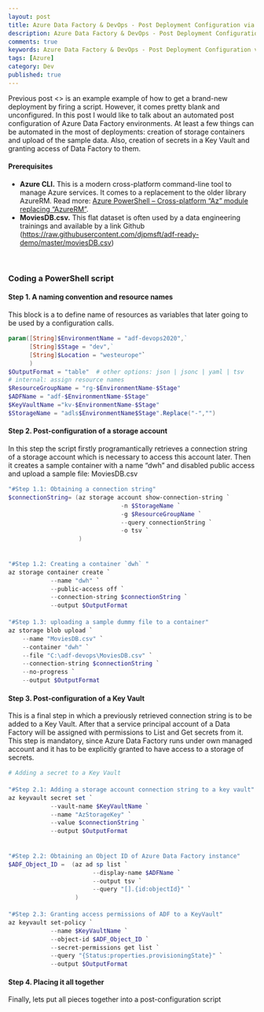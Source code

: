 ```yaml
---
layout: post
title: Azure Data Factory & DevOps - Post Deployment Configuration via Azure CLI
description: Azure Data Factory & DevOps - Post Deployment Configuration via Azure CLI
comments: true
keywords: Azure Data Factory & DevOps - Post Deployment Configuration via Azure CLI
tags: [Azure]
category: Dev
published: true 
---
```


Previous post <> is an example example of how to get a brand-new deployment by firing a script. However, it comes pretty blank and unconfigured. In this post I would like to talk about an automated post configuration of Azure Data Factory environments. At least a few things can be automated in the most of deployments: creation of storage containers and upload of the sample data. Also, creation of secrets in a Key Vault and granting access of Data Factory to them. 

#### Prerequisites
 -	**Azure CLI.** This is a modern cross-platform command-line tool to manage Azure services. It comes to a replacement to the older library AzureRM. Read more: [Azure PowerShell – Cross-platform “Az” module replacing “AzureRM”](https://azure.microsoft.com/es-es/blog/azure-powershell-cross-platform-az-module-replacing-azurerm/).
 - **MoviesDB.csv.** This flat dataset is often used by a data engineering trainings and available by a link Github (https://raw.githubusercontent.com/djpmsft/adf-ready-demo/master/moviesDB.csv)


<br />

### Coding a PowerShell script

#### Step 1. A naming convention and resource names 

This block is a to define name of resources as variables that later going to be used by a configuration calls.

```powershell
param([String]$EnvironmentName = "adf-devops2020",` 
      [String]$Stage = "dev",` 
      [String]$Location = "westeurope"`
      )
$OutputFormat = "table"  # other options: json | jsonc | yaml | tsv
# internal: assign resource names
$ResourceGroupName = "rg-$EnvironmentName-$Stage"
$ADFName = "adf-$EnvironmentName-$Stage"
$KeyVaultName ="kv-$EnvironmentName-$Stage"
$StorageName = "adls$EnvironmentName$Stage".Replace("-","")
```

#### Step 2. Post-configuration of a storage account

In this step the script firstly programantically retrieves a connection string of a storage account which is necessary to access this account later. Then it creates a sample container with a name “dwh” and disabled public access and upload a sample file: MoviesDB.csv

```powershell
"#Step 1.1: Obtaining a connection string"
$connectionString= (az storage account show-connection-string `
                                -n $StorageName `
                                -g $ResourceGroupName `
                                --query connectionString `
                                -o tsv `
                    )


"#Step 1.2: Creating a container `dwh` "
az storage container create `
            --name "dwh" `
            --public-access off `
            --connection-string $connectionString `
            --output $OutputFormat 

"#Step 1.3: uploading a sample dummy file to a container"
az storage blob upload `
    --name "MoviesDB.csv" `
    --container "dwh" `
    --file "C:\adf-devops\MoviesDB.csv" `
    --connection-string $connectionString `
    --no-progress `
    --output $OutputFormat
```

#### Step 3. Post-configuration of a Key Vault

This is a final step in which a previously retrieved connection string is to be added to a Key Vault. 
After that a service principal account of a Data Factory will be assigned with permissions to List and Get secrets from it. This step is mandatory, since Azure Data Factory runs under own managed account and it has to be explicitly granted to have access to a storage of secrets.

```powershell
# Adding a secret to a Key Vault

"#Step 2.1: Adding a storage account connection string to a key vault"
az keyvault secret set `
            --vault-name $KeyVaultName `
            --name "AzStorageKey" `
            --value $connectionString `
            --output $OutputFormat


"#Step 2.2: Obtaining an Object ID of Azure Data Factory instance"
$ADF_Object_ID =  (az ad sp list `
                        --display-name $ADFName `
                        --output tsv `
                        --query "[].{id:objectId}" `
                   )

"#Step 2.3: Granting access permissions of ADF to a KeyVault"
az keyvault set-policy `
            --name $KeyVaultName `
            --object-id $ADF_Object_ID `
            --secret-permissions get list `
            --query "{Status:properties.provisioningState}" `
            --output $OutputFormat
```

#### Step 4. Placing it all together

Finally, lets put all pieces together into a post-configuration script **<script name>**: 


```powershell
param([String]$EnvironmentName = "adf-devops2020",` 
      [String]$Stage = "dev",` 
      [String]$Location = "westeurope"`
      )


$OutputFormat = "table"  # other options: json | jsonc | yaml | tsv


# internal: assign resource names
$ResourceGroupName = "rg-$EnvironmentName-$Stage"
$ADFName = "adf-$EnvironmentName-$Stage"
$KeyVaultName ="kv-$EnvironmentName-$Stage"
$StorageName = "adls$EnvironmentName$Stage".Replace("-","")


# Configuring a storage account:

"#Step 1.1: Obtaining a connection string"
$connectionString= (az storage account show-connection-string `
                                -n $StorageName `
                                -g $ResourceGroupName `
                                --query connectionString `
                                -o tsv `
                    )


"#Step 1.2: Creating a container `dwh` "
az storage container create `
            --name "dwh" `
            --public-access off `
            --connection-string $connectionString `
            --output $OutputFormat 

"#Step 1.3: uploading a sample dummy file to a container"
az storage blob upload `
    --name "MoviesDB.csv" `
    --container "dwh" `
    --file "C:\adf-devops\MoviesDB.csv" `
    --connection-string $connectionString `
    --no-progress `
    --output $OutputFormat



# Adding a secret to a Key Vault

"#Step 2.1: Adding a storage account connection string to a key vault"
az keyvault secret set `
            --vault-name $KeyVaultName `
            --name "AzStorageKey" `
            --value $connectionString `
            --output $OutputFormat


"#Step 2.2: Obtaining an Object ID of Azure Data Factory instance"
$ADF_Object_ID =  (az ad sp list `
                        --display-name $ADFName `
                        --output tsv `
                        --query "[].{id:objectId}" `
                   )

"#Step 2.3: Granting access permissions of ADF to a KeyVault"
az keyvault set-policy `
            --name $KeyVaultName `
            --object-id $ADF_Object_ID `
            --secret-permissions get list `
            --query "{Status:properties.provisioningState}" `
            --output $OutputFormat
```

<img src="/assets/images/posts/adf-cicd-p1/generated-objects.png" alt="the roadmap" />  


#### Final words

The Azure CLI script is complete. It automates the creation of the entire data engineering landscape and brings some extra goodies. Those goodies are enforced naming convention, standardization and some time-saving. Especially if the same task repeats during each project intake step.

Many thanks for reading.